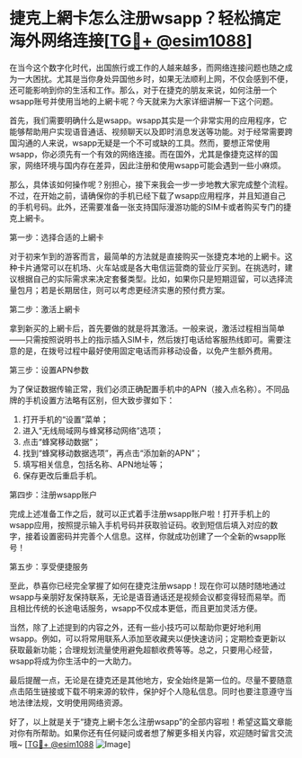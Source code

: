 # 捷克上網卡怎么注册wsapp？轻松搞定海外网络连接[[TG💪+ @esim1088](https://t.me/s/esim1088)]

在当今这个数字化时代，出国旅行或工作的人越来越多，而网络连接问题也随之成为一大困扰。尤其是当你身处异国他乡时，如果无法顺利上网，不仅会感到不便，还可能影响到你的生活和工作。那么，对于在捷克的朋友来说，如何注册一个wsapp账号并使用当地的上網卡呢？今天就来为大家详细讲解一下这个问题。

首先，我们需要明确什么是wsapp。wsapp其实是一个非常实用的应用程序，它能够帮助用户实现语音通话、视频聊天以及即时消息发送等功能。对于经常需要跨国沟通的人来说，wsapp无疑是一个不可或缺的工具。然而，要想正常使用wsapp，你必须先有一个有效的网络连接。而在国外，尤其是像捷克这样的国家，网络环境与国内存在差异，因此注册和使用wsapp可能会遇到一些小麻烦。

那么，具体该如何操作呢？别担心，接下来我会一步一步地教大家完成整个流程。不过，在开始之前，请确保你的手机已经下载了wsapp应用程序，并且知道自己的手机号码。此外，还需要准备一张支持国际漫游功能的SIM卡或者购买专门的捷克上網卡。

第一步：选择合适的上網卡

对于初来乍到的游客而言，最简单的方法就是直接购买一张捷克本地的上網卡。这种卡片通常可以在机场、火车站或是各大电信运营商的营业厅买到。在挑选时，建议根据自己的实际需求来决定套餐类型。比如，如果你只是短期逗留，可以选择流量包月；若是长期居住，则可以考虑更经济实惠的预付费方案。

第二步：激活上網卡

拿到新买的上網卡后，首先要做的就是将其激活。一般来说，激活过程相当简单——只需按照说明书上的指示插入SIM卡，然后拨打电话给客服热线即可。需要注意的是，在拨号过程中最好使用固定电话而非移动设备，以免产生额外费用。

第三步：设置APN参数

为了保证数据传输正常，我们必须正确配置手机中的APN（接入点名称）。不同品牌的手机设置方法略有区别，但大致步骤如下：

1. 打开手机的“设置”菜单；
2. 进入“无线局域网与蜂窝移动网络”选项；
3. 点击“蜂窝移动数据”；
4. 找到“蜂窝移动数据选项”，再点击“添加新的APN”；
5. 填写相关信息，包括名称、APN地址等；
6. 保存更改后重启手机。

第四步：注册wsapp账户

完成上述准备工作之后，就可以正式着手注册wsapp账户啦！打开手机上的wsapp应用，按照提示输入手机号码并获取验证码。收到短信后填入对应的数字，接着设置密码并完善个人信息。这样，你就成功创建了一个全新的wsapp账号！

第五步：享受便捷服务

至此，恭喜你已经完全掌握了如何在捷克注册wsapp！现在你可以随时随地通过wsapp与亲朋好友保持联系，无论是语音通话还是视频会议都变得轻而易举。而且相比传统的长途电话服务，wsapp不仅成本更低，而且更加灵活方便。

当然，除了上述提到的内容之外，还有一些小技巧可以帮助你更好地利用wsapp。例如，可以将常用联系人添加至收藏夹以便快速访问；定期检查更新以获取最新功能；合理规划流量使用避免超额收费等等。总之，只要用心经营，wsapp将成为你生活中的一大助力。

最后提醒一点，无论是在捷克还是其他地方，安全始终是第一位的。尽量不要随意点击陌生链接或下载不明来源的软件，保护好个人隐私信息。同时也要注意遵守当地法律法规，文明使用网络资源。

好了，以上就是关于“捷克上網卡怎么注册wsapp”的全部内容啦！希望这篇文章能对你有所帮助。如果你还有任何疑问或者想了解更多相关内容，欢迎随时留言交流哦~ [[TG💪+ @esim1088](https://t.me/s/esim1088) ![Image](https://i.postimg.cc/4NQfJmqS/Snipaste-2025-05-13-00-14-12.png)]